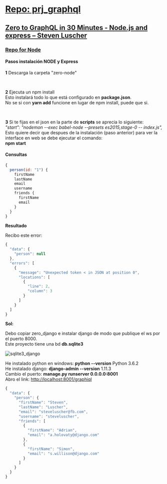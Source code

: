 <!--
README.md branch master 1.0.0

https://youtu.be/UBGzsb2UkeY?t=879
https://github.com/eacevedof/prj_graphql
-->
<h1>
    <a href="https://github.com/eacevedof/prj_graphql">Repo: prj_graphql</a>
</h1>
<h2>
    <a href="https://youtu.be/UBGzsb2UkeY?t=879">Zero to GraphQL in 30 Minutes - Node.js and express – Steven Luscher</a>
</h2>
<h3>
    <a href="https://github.com/steveluscher/zero-to-graphql/tree/master/zero-node">Repo for Node</a>
</h3>

<h4>Pasos instalación NODE y Express</h4>
<p>    
    <b>1</b> Descarga la carpeta "zero-node" 
</p>
<br/>
<p>
    <b>2</b> Ejecuta un npm install <br/>
    Esto instalará todo lo que está configurado en <b>package.json</b>.<br/>
    No se si con <b>yarn add</b> funcione en lugar de npm install, puede que si.
</p>
<br/>
<p>
    <b>3</b> Si te fijas en el json en la parte de <b>scripts</b> se aprecia lo siguiente:<br/>
    <i>"start": "nodemon --exec babel-node --presets es2015,stage-0 -- index.js",</i><br/>
    Esto quiere decir que despues de la instalación (paso anterior) para ver la interface
    en web se debe ejecutar el comando:<br/>
    <b>npm start</b>
</p>

<h4>Consultas</h4>

```js
{
  person(id: "1") {
    firstName
    lastName
    email
    username
    friends {
      firstName
      email
    }
  }
}
```

<b>Resultado</b>
<p>
Recibo este error:
</p>

```js
{
  "data": {
    "person": null
  },
  "errors": [
    {
      "message": "Unexpected token < in JSON at position 0",
      "locations": [
        {
          "line": 2,
          "column": 3
        }
      ]
    }
  ]
}
```

<b>Sol:</b>
<p>
  Debo copiar zero_django e instalar django de modo que publique el ws
  por el puerto 8000.<br/>
  Este proyecto tiene una bd <b>db.sqlite3</b>
</p>

![sqlite3_django](https://user-images.githubusercontent.com/2829142/28817065-592b9d18-76a7-11e7-8ca6-c1679300f76e.PNG)

<p>
He instalado python en windows: <b>python --version</b> Python 3.6.2 <br/>
He instalado django: <b>django-admin --version</b> 1.11.3 <br/>
Cambio el puerto: <b>manage.py runserver 0.0.0.0:8001</b> <br/>
Abro el link: <a href="http://localhost:8001/graphiql">http://localhost:8001/graphiql</a>
</p>

```js
{
  "data": {
    "person": {
      "firstName": "Steven",
      "lastName": "Luscher",
      "email": "steveluscher@fb.com",
      "username": "steveluscher",
      "friends": [
        {
          "firstName": "Adrian",
          "email": "a.holovaty@django.com"
        },
        {
          "firstName": "Simon",
          "email": "s.willison@django.com"
        }
      ]
    }
  }
}
```
